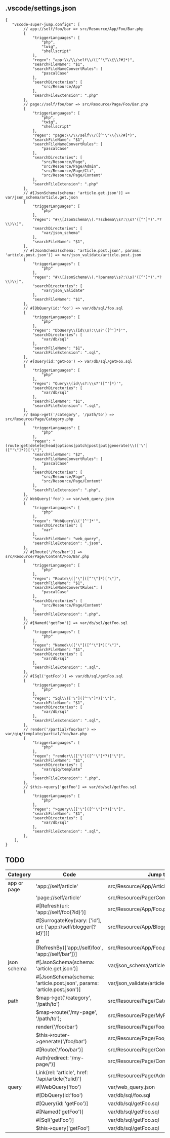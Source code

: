 ## .vscode/settings.json

```jsonc
{
   "vscode-super-jump.configs": [
        // app://self/foo/bar => src/Resource/App/Foo/Bar.php
        {
            "triggerLanguages": [
                "php",
                "twig",
                "shellscript"
            ],
            "regex": "app:\\/\\/self\\/([^'\"\\{\\?#]*)",
            "searchFileName": "$1",
            "searchFileNameConvertRules": [
                "pascalCase"
            ],
            "searchDirectories": [
                "src/Resource/App"
            ],
            "searchFileExtension": ".php"
        },
        // page://self/foo/bar => src/Resource/Page/Foo/Bar.php
        {
            "triggerLanguages": [
                "php",
                "twig",
                "shellscript"
            ],
            "regex": "page:\\/\\/self\\/([^'\"\\{\\?#]*)",
            "searchFileName": "$1",
            "searchFileNameConvertRules": [
                "pascalCase"
            ],
            "searchDirectories": [
                "src/Resource/Page",
                "src/Resource/Page/Admin",
                "src/Resource/Page/Cli",
                "src/Resource/Page/Content"
            ],
            "searchFileExtension": ".php"
        },
        // #[JsonSchema(schema: 'article.get.json')] => var/json_schema/article.get.json
        {
            "triggerLanguages": [
                "php"
            ],
            "regex": "#\\[JsonSchema\\(.*?schema\\s?:\\s?'([^']*)'.*?\\)\\]",
            "searchDirectories": [
                "var/json_schema"
            ],
            "searchFileName": "$1",
        },
        // #[JsonSchema(schema: 'article.post.json', params: 'article.post.json')] => var/json_validate/article.post.json
        {
            "triggerLanguages": [
                "php"
            ],
            "regex": "#\\[JsonSchema\\(.*?params\\s?:\\s?'([^']*)'.*?\\)\\]",
            "searchDirectories": [
                "var/json_validate"
            ],
            "searchFileName": "$1",
        },
        // #[DbQuery(id:'foo') => var/db/sql/foo.sql
        {
            "triggerLanguages": [
                "php"
            ],
            "regex": "DbQuery\\(id\\s?:\\s?'([^']*)'",
            "searchDirectories": [
                "var/db/sql"
            ],
            "searchFileName": "$1",
            "searchFileExtension": ".sql",
        },
        // #[Query(id:'getFoo') => var/db/sql/getFoo.sql
        {
            "triggerLanguages": [
                "php"
            ],
            "regex": "Query\\(id\\s?:\\s?'([^']*)'",
            "searchDirectories": [
                "var/db/sql"
            ],
            "searchFileName": "$1",
            "searchFileExtension": ".sql",
        },
        // $map->get('/category', '/path/to') => src/Resource/Page/Category.php
        {
            "triggerLanguages": [
                "php"
            ],
            "regex": "(route|get|delete|head|options|patch|post|put|generate)\\(['\"]([^'\"]*?)['\"]",
            "searchFileName": "$2",
            "searchFileNameConvertRules": [
                "pascalCase"
            ],
            "searchDirectories": [
                "src/Resource/Page",
                "src/Resource/Page/Content"
            ],
            "searchFileExtension": ".php",
        },
        // WebQuery('foo') => var/web_query.json
        {
            "triggerLanguages": [
                "php"
            ],
            "regex": "WebQuery\\('[^']*'",
            "searchDirectories": [
                "var"
            ],
            "searchFileName": "web_query",
            "searchFileExtension": ".json",
        },
        // #[Route('/foo/bar')] => src/Resource/Page/Content/Foo/Bar.php
        {
            "triggerLanguages": [
                "php"
            ],
            "regex": "Route\\(['\"]([^'\"]*)['\"]",
            "searchFileName": "$1",
            "searchFileNameConvertRules": [
                "pascalCase"
            ],
            "searchDirectories": [
                "src/Resource/Page/Content"
            ],
            "searchFileExtension": ".php",
        },
        // #[Named('getFoo')] => var/db/sql/getFoo.sql
        {
            "triggerLanguages": [
                "php"
            ],
            "regex": "Named\\(['\"]([^'\"]*)['\"]",
            "searchFileName": "$1",
            "searchDirectories": [
                "var/db/sql"
            ],
            "searchFileExtension": ".sql",
        },
        // #[Sql('getFoo')] => var/db/sql/getFoo.sql
        {
            "triggerLanguages": [
                "php"
            ],
            "regex": "Sql\\(['\"]([^'\"]*)['\"]",
            "searchFileName": "$1",
            "searchDirectories": [
                "var/db/sql"
            ],
            "searchFileExtension": ".sql",
        },
        // render('/partial/foo/bar') => var/qiq/template/partial/foo/bar.php
        {
            "triggerLanguages": [
                "php"
            ],
            "regex": "render\\(['\"]([^'\"]*?)['\"]",
            "searchFileName": "$1",
            "searchDirectories": [
                "var/qiq/template"
            ],
            "searchFileExtension": ".php",
        },
        // $this->query['getFoo'] => var/db/sql/getFoo.sql
        {
            "triggerLanguages": [
                "php"
            ],
            "regex": ">query\\[['\"]([^'\"]*?)['\"]",
            "searchFileName": "$1",
            "searchDirectories": [
                "var/db/sql"
            ],
            "searchFileExtension": ".sql",
        },
    ],
}
```

## TODO

| Category | Code | Jump to | Status |
|---------|-----|-------------|------|
| app or page | 'app://self/article' | src/Resource/App/Article.php | ✅ |
| | 'page://self/article' | src/Resource/Page/Content/Article.php | ✅ |
| | #[Refresh(uri: 'app://self/foo{?id}')] | src/Resource/App/Foo.php | ✅ |
| | #[SurrogateKey(vary: ['id'], uri: ['app://self/blogger{?id}'])] | src/Resource/App/Blogger.php | ✅ |
| | #[RefreshBy(['app://self/foo', 'app://self/bar'])] | src/Resource/App/Foo.php | ✅ |
| json schema | #[JsonSchema(schema: 'article.get.json')] | var/json_schema/article.get.json | ✅ |
| | #[JsonSchema(schema: 'article.post.json', params: 'article.post.json')] | var/json_validate/article.post.json | ✅ |
| path | $map->get('/category', '/path/to') | src/Resource/Page/Category.php | ✅ |
| | $map->route('/my-page', '/path/to'); | src/Resource/Page/MyPage.php | ✅ |
| | render('/foo/bar') | src/Resource/Page/Foo/Bar.php | ✅ |
| | $this->router->generate('/foo/bar') | src/Resource/Page/Foo/Bar.php | ✅ |
| | #[Route('/foo/bar')] | src/Resource/Page/Content/Foo/Bar.php | ✅ |
| | Auth(redirect: '/my-page/')] | src/Resource/Page/Content/MyPage.php | ❌ |
| | Link(rel: 'article', href: '/api/article{?ulid}'] | src/Resource/Page/Admin/Api/Article.php | ❌ |
| query | #[WebQuery('foo') | var/web_query.json | ✅ |
| | #[DbQuery(id:'foo') | var/db/sql/foo.sql | ✅ |
| | #[Query(id: 'getFoo')] | var/db/sql/getFoo.sql | ✅ |
| | #[Named('getFoo')] | var/db/sql/getFoo.sql | ✅ |
| | #[Sql('getFoo')] | var/db/sql/getFoo.sql | ✅ |
| | $this->query['getFoo'] | var/db/sql/getFoo.sql | ✅ |
